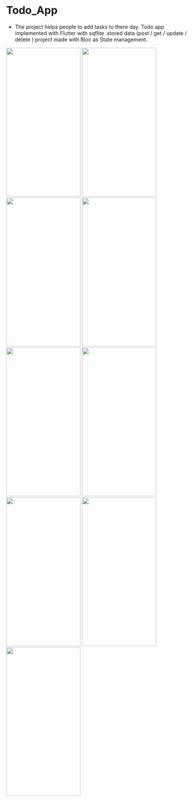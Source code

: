 # Todo_App
- The project helps people to add tasks 
to there day.
Todo app implemented with Flutter with sqflite .stored data (post / get / update / delete )
project made with Bloc as State management.

<img src="https://github.com/Halawany1/TODo-App/assets/96886506/44a752d5-4cf2-44e4-a768-6e5490455d36" width="200" height="400">
<img src="https://github.com/Halawany1/TODo-App/assets/96886506/ef147eff-67eb-4655-a6bc-a92e5ee8d60b" width="200" height="400">
<img src="https://github.com/Halawany1/TODo-App/assets/96886506/29745c63-c182-4818-bcef-83d9e48088c1" width="200" height="400">
<img src="https://github.com/Halawany1/TODo-App/assets/96886506/3847413c-ae2a-42f7-87a7-300a333a6af9" width="200" height="400">
<img src="https://github.com/Halawany1/TODo-App/assets/96886506/fef9dd6c-cd98-4676-aa58-36925f32e31f" width="200" height="400">
<img src="https://github.com/Halawany1/TODo-App/assets/96886506/c1e87fac-f50a-4cd2-9ff2-d9101bcb22ef" width="200" height="400">
<img src="https://github.com/Halawany1/TODo-App/assets/96886506/245efd39-1730-48ca-a580-2d12a76723db" width="200" height="400">
<img src="https://github.com/Halawany1/TODo-App/assets/96886506/282bb322-47b3-45f0-bf9f-f0db3d75ec00" width="200" height="400">
<img src="https://github.com/Halawany1/TODo-App/assets/96886506/282bb322-47b3-45f0-bf9f-f0db3d75ec00" width="200" height="400">







